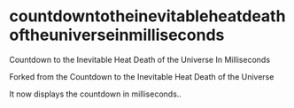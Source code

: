 # countdowntotheinevitableheatdeathoftheuniverseinmilliseconds
Countdown to the Inevitable Heat Death of the Universe In Milliseconds

Forked from the Countdown to the Inevitable Heat Death of the Universe

It now displays the countdown in milliseconds..
